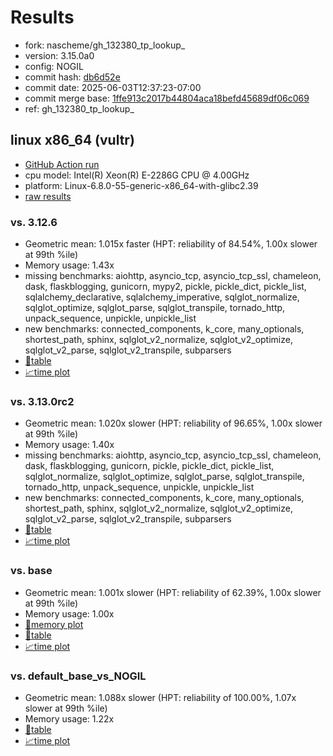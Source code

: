 # Results

- fork: nascheme/gh_132380_tp_lookup_
- version: 3.15.0a0
- config: NOGIL
- commit hash: [db6d52e](https://github.com/nascheme/cpython/commit/db6d52e)
- commit date: 2025-06-03T12:37:23-07:00
- commit merge base: [1ffe913c2017b44804aca18befd45689df06c069](https://github.com/python/cpython/commit/1ffe913c2017b44804aca18befd45689df06c069)
- ref: gh_132380_tp_lookup_

## linux x86_64 (vultr)

- [GitHub Action run](https://github.com/facebookexperimental/free-threading-benchmarking/actions/runs/15430733994)
- cpu model: Intel(R) Xeon(R) E-2286G CPU @ 4.00GHz
- platform: Linux-6.8.0-55-generic-x86_64-with-glibc2.39
- [raw results](bm-20250603-vultr-x86_64-nascheme-gh_132380_tp_lookup_-3.15.0a0-db6d52e.json)

### vs. 3.12.6

- Geometric mean: 1.015x faster (HPT: reliability of 84.54%, 1.00x slower at 99th %ile)
- Memory usage: 1.43x
- missing benchmarks: aiohttp, asyncio_tcp, asyncio_tcp_ssl, chameleon, dask, flaskblogging, gunicorn, mypy2, pickle, pickle_dict, pickle_list, sqlalchemy_declarative, sqlalchemy_imperative, sqlglot_normalize, sqlglot_optimize, sqlglot_parse, sqlglot_transpile, tornado_http, unpack_sequence, unpickle, unpickle_list
- new benchmarks: connected_components, k_core, many_optionals, shortest_path, sphinx, sqlglot_v2_normalize, sqlglot_v2_optimize, sqlglot_v2_parse, sqlglot_v2_transpile, subparsers
- [📄table](bm-20250603-vultr-x86_64-nascheme-gh_132380_tp_lookup_-3.15.0a0-db6d52e-vs-3.12.6.md)
- [📈time plot](bm-20250603-vultr-x86_64-nascheme-gh_132380_tp_lookup_-3.15.0a0-db6d52e-vs-3.12.6.svg)

### vs. 3.13.0rc2

- Geometric mean: 1.020x slower (HPT: reliability of 96.65%, 1.00x slower at 99th %ile)
- Memory usage: 1.40x
- missing benchmarks: aiohttp, asyncio_tcp, asyncio_tcp_ssl, chameleon, dask, flaskblogging, gunicorn, pickle, pickle_dict, pickle_list, sqlglot_normalize, sqlglot_optimize, sqlglot_parse, sqlglot_transpile, tornado_http, unpack_sequence, unpickle, unpickle_list
- new benchmarks: connected_components, k_core, many_optionals, shortest_path, sphinx, sqlglot_v2_normalize, sqlglot_v2_optimize, sqlglot_v2_parse, sqlglot_v2_transpile, subparsers
- [📄table](bm-20250603-vultr-x86_64-nascheme-gh_132380_tp_lookup_-3.15.0a0-db6d52e-vs-3.13.0rc2.md)
- [📈time plot](bm-20250603-vultr-x86_64-nascheme-gh_132380_tp_lookup_-3.15.0a0-db6d52e-vs-3.13.0rc2.svg)

### vs. base

- Geometric mean: 1.001x slower (HPT: reliability of 62.39%, 1.00x slower at 99th %ile)
- Memory usage: 1.00x
- [🧠memory plot](bm-20250603-vultr-x86_64-nascheme-gh_132380_tp_lookup_-3.15.0a0-db6d52e-vs-base-mem.svg)
- [📄table](bm-20250603-vultr-x86_64-nascheme-gh_132380_tp_lookup_-3.15.0a0-db6d52e-vs-base.md)
- [📈time plot](bm-20250603-vultr-x86_64-nascheme-gh_132380_tp_lookup_-3.15.0a0-db6d52e-vs-base.svg)

### vs. default_base_vs_NOGIL

- Geometric mean: 1.088x slower (HPT: reliability of 100.00%, 1.07x slower at 99th %ile)
- Memory usage: 1.22x
- [📄table](bm-20250603-vultr-x86_64-nascheme-gh_132380_tp_lookup_-3.15.0a0-db6d52e-vs-default_base_vs_NOGIL.md)
- [📈time plot](bm-20250603-vultr-x86_64-nascheme-gh_132380_tp_lookup_-3.15.0a0-db6d52e-vs-default_base_vs_NOGIL.svg)

